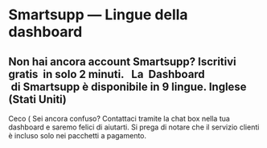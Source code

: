 # Smartsupp — Lingue della dashboard
## Non hai ancora account Smartsupp? Iscritivi gratis  in solo 2 minuti.   La  Dashboard  di Smartsupp è disponibile in 9 lingue. Inglese (Stati Uniti)
Ceco (
Sei ancora confuso? Contattaci tramite la chat box nella tua dashboard e saremo felici di aiutarti. Si prega di notare che il servizio clienti è incluso solo nei pacchetti a pagamento.

